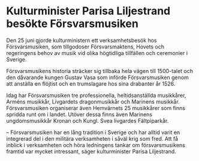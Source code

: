 # Kulturminister Parisa Liljestrand besökte Försvarsmusiken

Den 25 juni gjorde kulturministern ett verksamhetsbesök hos Försvarsmusiken, som tillgodoser Försvarsmaktens, Hovets och regeringens behov av musik vid olika högtidliga tillfällen och ceremonier i Sverige.


Försvarsmusikens historia sträcker sig tillbaka hela vägen till 1500\-talet och den dåvarande kungen Gustav Vasa som införde Försvarsmusiken genom att anställa en flöjtist och en trumslagare hos sina drabanter år 1526\.

Idag har Försvarsmusiken tre professionella, heltidsanställda musikkårer, Arméns musikkår, Livgardets dragonmusikkår och Marinens musikkår. Försvarsmusiken organiserar även Hemvärnets 25 musikkårer som finns spridda runt om i landet. Utöver dessa finns även Marinens ungdomsmusikkår Kronan och Kungl. Svea livgardes Fältpiparkår.

– Försvarsmusiken har en lång tradition i Sverige och har alltid varit en integrerad del i den militära verksamheten i såväl krig som fred. Att få inblick i verksamheten och höra ledningens tankar om försvarsmusikens framtid var mycket intressant, säger kulturminister Parisa Liljestrand.
